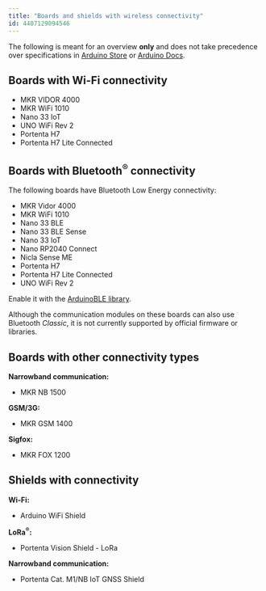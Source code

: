 ```yaml
---
title: "Boards and shields with wireless connectivity"
id: 4407129094546
---
```


The following is meant for an overview **only** and does not take precedence over specifications in [Arduino Store](https://store.arduino.cc/) or [Arduino Docs](https://docs.arduino.cc/).

## Boards with Wi-Fi connectivity

* MKR VIDOR 4000
* MKR WiFi 1010
* Nano 33 IoT
* UNO WiFi Rev 2
* Portenta H7
* Portenta H7 Lite Connected

## Boards with Bluetooth<sup>®</sup> connectivity

The following boards have Bluetooth Low Energy connectivity:

* MKR Vidor 4000
* MKR WiFi 1010
* Nano 33 BLE
* Nano 33 BLE Sense
* Nano 33 IoT
* Nano RP2040 Connect
* Nicla Sense ME
* Portenta H7
* Portenta H7 Lite Connected
* UNO WiFi Rev 2

Enable it with the [ArduinoBLE library](https://www.arduino.cc/reference/en/libraries/arduinoble/).

Although the communication modules on these boards can also use Bluetooth _Classic_, it is not currently supported by official firmware or libraries.

## Boards with other connectivity types

**Narrowband communication:**

* MKR NB 1500

**GSM/3G:**

* MKR GSM 1400

**Sigfox:**

* MKR FOX 1200

## Shields with connectivity

**Wi-Fi:**

* Arduino WiFi Shield

**LoRa<sup>®</sup>:**

* Portenta Vision Shield - LoRa

**Narrowband communication:**

* Portenta Cat. M1/NB IoT GNSS Shield
